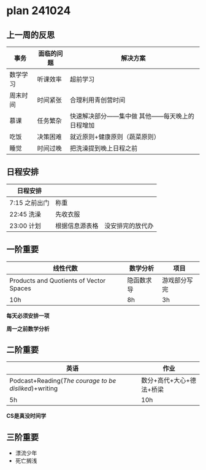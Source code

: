 # plan 241024

## 上一周的反思
| 事务 | 面临的问题 | 解决方案 |
| --- | --- | --- |
| 数学学习 | 听课效率 | 超前学习 |
| 周末时间 | 时间紧张 | 合理利用青创营时间 |
| 慕课 | 任务繁杂 | 快速解决部分——集中做  其他——每天晚上的日程增加 |
| 吃饭 | 决策困难 | 就近原则+健康原则（蔬菜原则） |
| 睡觉 | 时间过晚 | 把洗澡提到晚上日程之前 |

## 日程安排
| 日程安排 |  |  |
| --- | --- | --- |
| 7:15 之前出门 | 称重 |  |
| 22:45 洗澡 | 先收衣服 |  |
| 23:00 计划 | 根据信息源表格 | 没安排完的放代办 |

## 一阶重要
| 线性代数 | 数学分析 | 项目 |
| --- | --- | --- |
| Products and Quotients of Vector Spaces | 隐函数求导 | 游戏部分写完 |
| 10h | 8h | 3h |

**每天必须安排一项**

**周一之前数学分析**

## 二阶重要
| 英语 | 作业 |  
| --- | --- | 
| Podcast+Reading(*The courage to be disliked*)+writing | 数分+高代+大心+德法+桥梁 | 
| 5h | 10h | 

**CS是真没时间学**

## 三阶重要

- 漂流少年
- 死亡搁浅
